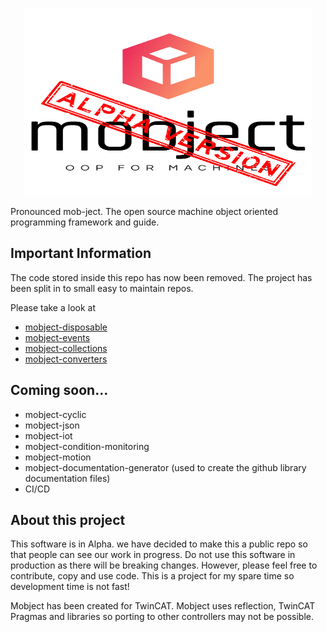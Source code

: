 <p align="center">
  <img width="460" height="300" src="./mobject alpha logo.svg">
</p>
Pronounced mob-ject. The open source machine object oriented programming framework and guide.

## Important Information

The code stored inside this repo has now been removed. The project has been split in to small easy to maintain repos.

Please take a look at

- [mobject-disposable](https://mobject-dev-team.github.io/mobject-disposable/#/)
- [mobject-events](https://mobject-dev-team.github.io/mobject-events/#/)
- [mobject-collections](https://mobject-dev-team.github.io/mobject-collections/#/)
- [mobject-converters](https://mobject-dev-team.github.io/mobject-converters/#/)

## Coming soon...

- mobject-cyclic
- mobject-json
- mobject-iot
- mobject-condition-monitoring
- mobject-motion
- mobject-documentation-generator (used to create the github library documentation files)
- CI/CD

## About this project

This software is in Alpha. we have decided to make this a public repo so that people can see our work in progress. Do not use this software in production as there will be breaking changes. However, please feel free to contribute, copy and use code. This is a project for my spare time so development time is not fast!

Mobject has been created for TwinCAT. Mobject uses reflection, TwinCAT Pragmas and libraries so porting to other controllers may not be possible.
